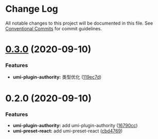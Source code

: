 # Change Log

All notable changes to this project will be documented in this file.
See [Conventional Commits](https://conventionalcommits.org) for commit guidelines.

# [0.3.0](https://github.com/alitajs/umi-plugins/compare/@alitajs/umi-plugin-authority@0.2.0...@alitajs/umi-plugin-authority@0.3.0) (2020-09-10)


### Features

* **umi-plugin-authority:** 类型优化 ([119ec7d](https://github.com/alitajs/umi-plugins/commit/119ec7d12737d68f5f1def8401beae4c1eadd92e))





# 0.2.0 (2020-09-10)


### Features

* **umi-plugin-authority:** add umi-plugin-authority ([16790cc](https://github.com/alitajs/umi-plugins/commit/16790cc23d6849567efdaf94ffc317220efea58e))
* **umi-preset-react:** add umi-preset-react ([cbd4769](https://github.com/alitajs/umi-plugins/commit/cbd4769eeb8331310959a17e8504dca5e9bcb5e2))
